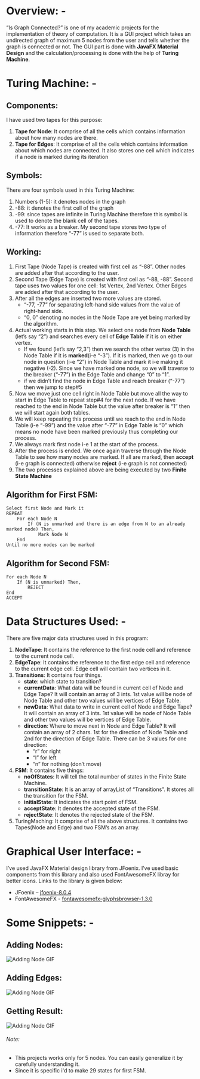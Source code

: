 # Overview: -
“Is Graph Connected?” is one of my academic projects for the implementation of theory of computation. It is a GUI project which takes an undirected graph of maximum 5 nodes from the user and tells whether the graph is connected or not. The GUI part is done with **JavaFX Material Design** and the calculation/processing is done with the help of **Turing Machine**.
# Turing Machine: -
## Components:
I have used two tapes for this purpose:
1. **Tape for Node**: It comprise of all the cells which contains information about how many nodes are there.
2. **Tape for Edges**: It comprise of all the cells which contains information about which nodes are connected. It also stores one cell which indicates if a node is marked during its iteration
## Symbols:
   There are four symbols used in this Turing Machine:
1. Numbers (1-5): it denotes nodes in the graph
2. -88: it denotes the first cell of the graph
3. -99: since tapes are infinite in Turing Machine therefore this symbol is used to denote the blank cell of the tapes.
4. -77: It works as a breaker. My second tape stores two type of information therefore “-77” is used to separate both.
## Working:
1. First Tape (Node Tape) is created with first cell as “-88”. Other nodes are added after that according to the user.
2. Second Tape (Edge Tape) is created with first cell as “-88, -88”. Second tape uses two values for one cell: 1st Vertex, 2nd Vertex. Other Edges are added after that according to the user.
3. After all the edges are inserted two more values are stored. 
    * “-77, -77” for separating left-hand side values from the value of right-hand side.
    * “0, 0” denoting no nodes in the Node Tape are yet being marked by the algorithm.
4. Actual working starts in this step. We select one node from **Node Table** (let’s say “2”) and searches every cell of **Edge Table** if it is on either vertex. 
    * If we found (let’s say “2,3”) then we search the other vertex (3) in the Node Table if it is **marked**(i-e “-3”). If it is marked, then we go to our node in question (i-e “2”) in Node Table and mark it i-e making it negative (-2). Since we have marked one node, so we will traverse to the breaker (“-77”) in the Edge Table and change “0” to “1”.
    * if we didn’t find the node in Edge Table and reach breaker (“-77”) then we jump to step#5
5. Now we move just one cell right in Node Table but move all the way to start in Edge Table to repeat step#4 for the next node. If we have reached to the end in Node Table but the value after breaker is “1” then we will start again both tables.
6. We will keep repeating this process until we reach to the end in Node Table (i-e “-99”) and the value after “-77” in Edge Table is “0” which means no node have been marked previously thus completing our process. 
7. We always mark first node i-e 1 at the start of the process.
8. After the process is ended. We once again traverse through the Node Table to see how many nodes are marked. If all are marked, then **accept** (i-e graph is connected) otherwise **reject** (i-e graph is not connected)
9. The two processes explained above are being executed by two **Finite State Machine**
## Algorithm for First FSM:
~~~
Select first Node and Mark it
REPEAT
    For each Node N
        If (N is unmarked and there is an edge from N to an already marked node) Then,
            Mark Node N
    End
Until no more nodes can be marked
~~~
## Algorithm for Second FSM:
~~~
For each Node N
    If (N is unmarked) Then,
        REJECT
End
ACCEPT
~~~
# Data Structures Used: -
There are five major data structures used in this program:
1. **NodeTape**: It contains the reference to the first node cell and reference to the current node cell.
2. **EdgeTape**: It contains the reference to the first edge cell and reference to the current edge cell. Edge cell will contain two vertices in it.
3. **Transitions**: It contains four things.
    * **state**: which state to transition?
    * **currentData**: What data will be found in current cell of Node and Edge Tape? It will contain an array of 3 ints. 1st value will be node of Node Table and other two values will be vertices of Edge Table.
    * **newData**: What data to write in current cell of Node and Edge Tape? It will contain an array of 3 ints. 1st value will be node of Node Table and other two values will be vertices of Edge Table.
    * **direction**: Where to move next in Node and Edge Table? It will contain an array of 2 chars. 1st for the direction of Node Table and 2nd for the direction of Edge Table. There can be 3 values for one direction:
        * “r” for right
        * “l” for left
        * “n” for nothing (don’t move)
4. **FSM**: It contains five things:
    * **noOfStates**: It will tell the total number of states in the Finite State Machine.
    * **transitionState**: It is an array of arrayList of “Transitions”. It stores all the transition for the FSM.
    * **initialState**: It indicates the start point of FSM.
    * **acceptState**: It denotes the accepted state of the FSM.
    * **rejectState**: It denotes the rejected state of the FSM.
5. TuringMaching: It comprise of all the above structures. It contains two Tapes(Node and Edge) and two FSM’s as an array.
# Graphical User Interface: -
I’ve used JavaFX Material design library from JFoenix. I’ve used basic components from this library and also used FontAwesomeFX libray for better icons. Links to the library is given below:
* JFoenix – [jfoenix-8.0.4]( https://github.com/jfoenixadmin/JFoenix)
* FontAwesomeFX - [fontawesomefx-glyphsbrowser-1.3.0]( https://github.com/Jerady/fontawesomefx-glyphsbrowser)
# Some Snippets: -
   ## Adding Nodes:
   ![Adding Node GIF](https://github.com/mohebmithani/IsGraphConnected/blob/master/IsGraphConnected/images/add_node.gif)
   ## Adding Edges:
   ![Adding Node GIF](https://github.com/mohebmithani/IsGraphConnected/blob/master/IsGraphConnected/images/add_edge.gif)
   ## Getting Result:
   ![Adding Node GIF](https://github.com/mohebmithani/IsGraphConnected/blob/master/IsGraphConnected/images/result.gif)
###### Note:
* This projects works only for 5 nodes. You can easily generalize it by carefully understanding it.
* Since it is specific i'd to make 29 states for first FSM.
   


